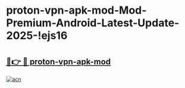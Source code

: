 # proton-vpn-apk-mod-Mod-Premium-Android-Latest-Update-2025-!ejs16

# <h2><a href="https://eepd1j.esa.edu.pl?title=proton-vpn-apk-mod&ref=ejs16">🔗👉 🔴 proton-vpn-apk-mod</a></h2>

[![acn](https://github.com/user-attachments/assets/0f9c940e-d8b0-45ae-aac7-cd30a18b3e1c)](https://eepd1j.esa.edu.pl?title=proton-vpn-apk-mod&ref=ejs16)

